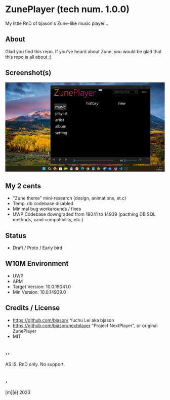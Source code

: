 # ZunePlayer (tech num. 1.0.0)

My little RnD of bjason's Zune-like music player...

## About
Glad you find this repo. If you've heard about Zune, you would be glad that this repo is all about ;)

## Screenshot(s)
![Desktop mode](Images/shot01.png)

## My 2 cents
- "Zune theme" mini-research (design, animations, et.c)
- Temp. db codebase disabled
- Minimal bug workarounds / fixes
- UWP Codebase downgraded from 19041 to 14939 (pacthing DB SQL methods, xaml compatibility, etc.)

## Status
- Draft / Proto / Early bird

## W10M Environment
- UWP
- ARM
- Target Version: 10.0.19041.0
- Min Version: 10.0.14939.0 

## Credits / License
- https://github.com/bjason/ Yuchu Lei aka bjason
- https://github.com/bjason/nextplayer "Project NextPlayer", or original ZunePlayer 
- MIT

## ..
AS IS. RnD only. No support.

## .
[m][e] 2023
